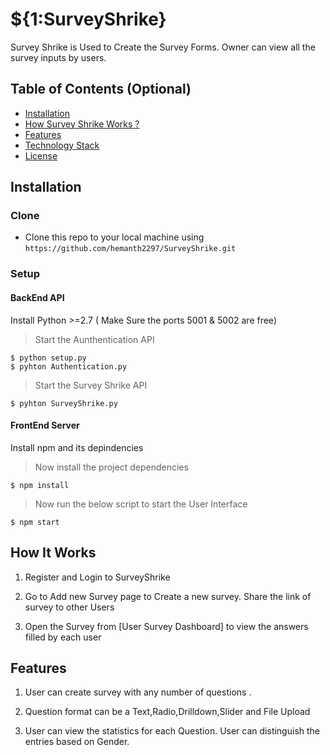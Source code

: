 
# ${1:SurveyShrike}

Survey Shrike is Used to Create the Survey Forms. Owner can view all the survey inputs by users.

## Table of Contents (Optional)

- [Installation](#installation)
- [How Survey Shrike Works ?](#How)
- [Features](#Features)
- [Technology Stack](#faq)
- [License](#license)


## Installation

### Clone

- Clone this repo to your local machine using `https://github.com/hemanth2297/SurveyShrike.git`

### Setup

#### BackEnd API

Install Python >=2.7 ( Make Sure the ports 5001 & 5002 are free)

> Start the Aunthentication API

```shell
$ python setup.py
$ pyhton Authentication.py
```
> Start the Survey Shrike API 

```shell
$ pyhton SurveyShrike.py
```

#### FrontEnd Server

Install npm and its depindencies

> Now install the project dependencies

```shell
$ npm install
```
> Now run the below script to start the User Interface

```shell
$ npm start
```


## How It Works

1. Register and Login to SurveyShrike 

2. Go to Add new Survey page to Create a new survey. Share the link of survey to other Users

3. Open the Survey from [User Survey Dashboard] to view the answers filled by each user


## Features

1. User can create survey with any number of questions .

2. Question format can be a Text,Radio,Drilldown,Slider and File Upload

3. User can view the statistics for each Question. User can distinguish the entries based on Gender.



